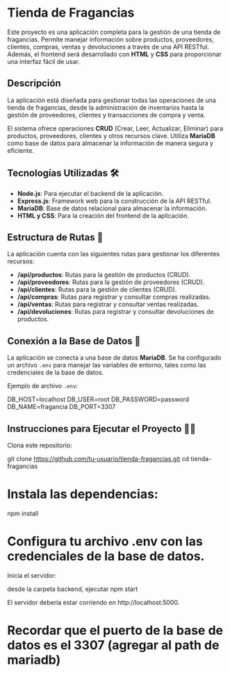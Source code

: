 # Tienda de Fragancias

Este proyecto es una aplicación completa para la gestión de una tienda de fragancias. Permite manejar información sobre productos, proveedores, clientes, compras, ventas y devoluciones a través de una API RESTful. Además, el frontend será desarrollado con **HTML** y **CSS** para proporcionar una interfaz fácil de usar.

## Descripción

La aplicación está diseñada para gestionar todas las operaciones de una tienda de fragancias, desde la administración de inventarios hasta la gestión de proveedores, clientes y transacciones de compra y venta. 

El sistema ofrece operaciones **CRUD** (Crear, Leer, Actualizar, Eliminar) para productos, proveedores, clientes y otros recursos clave. Utiliza **MariaDB** como base de datos para almacenar la información de manera segura y eficiente.

## Tecnologías Utilizadas 🛠️

- **Node.js**: Para ejecutar el backend de la aplicación.
- **Express.js**: Framework web para la construcción de la API RESTful.
- **MariaDB**: Base de datos relacional para almacenar la información.
- **HTML y CSS**: Para la creación del frontend de la aplicación.

## Estructura de Rutas 🚀

La aplicación cuenta con las siguientes rutas para gestionar los diferentes recursos:

- **/api/productos**: Rutas para la gestión de productos (CRUD).
- **/api/proveedores**: Rutas para la gestión de proveedores (CRUD).
- **/api/clientes**: Rutas para la gestión de clientes (CRUD).
- **/api/compras**: Rutas para registrar y consultar compras realizadas.
- **/api/ventas**: Rutas para registrar y consultar ventas realizadas.
- **/api/devoluciones**: Rutas para registrar y consultar devoluciones de productos.

## Conexión a la Base de Datos 🔗

La aplicación se conecta a una base de datos **MariaDB**. Se ha configurado un archivo `.env` para manejar las variables de entorno, tales como las credenciales de la base de datos.

Ejemplo de archivo `.env`:

DB_HOST=localhost
DB_USER=root
DB_PASSWORD=password
DB_NAME=fragancia
DB_PORT=3307

## Instrucciones para Ejecutar el Proyecto 🏃‍♂️
Clona este repositorio:

git clone https://github.com/tu-usuario/tienda-fragancias.git
cd tienda-fragancias

# Instala las dependencias:

npm install

# Configura tu archivo .env con las credenciales de la base de datos.

Inicia el servidor:

desde la carpeta backend, ejecutar npm start

El servidor debería estar corriendo en http://localhost:5000.

# Recordar que el puerto de la base de datos es el 3307 (agregar al path de mariadb)
